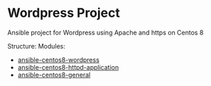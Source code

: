 # Wordpress Project
Ansible project for Wordpress using Apache and https on Centos 8

Structure:
Modules:
* [ansible-centos8-wordpress](https://github.com/laconic75/ansible-centos8-wordpress)
* [ansible-centos8-httpd-application](https://github.com/laconic75/ansible-centos8-httpd-application)
* [ansible-centos8-general](https://github.com/laconic75/ansible-centos8-general)
